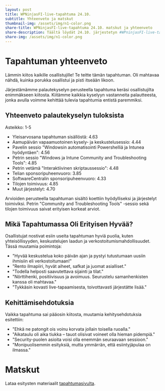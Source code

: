 ```yaml
---
layout: post
title: WPNinjasFI-live-tapahtuma 24.10.
subtitle: Yhteenveto ja matskut
thumbnail-img: /assets/img/n1-color.png
share-title: WPNinjasFI-live-tapahtuma 24.10. matskut ja yhteenveto
share-description: Täältä löydät 24.10. järjestetyn #WPninjasFI-live-tapahtuman jaettavat matkskut sekä yhteenvedon tilaisuudesta 🥷
share-img: /assets/img/n1-color.png
--- 
```

# Tapahtuman yhteenveto
Lämmin kiitos kaikille osallistujille! Te teitte tämän tapahtuman. Oli mahtavaa nähdä, kuinka porukka osallistui ja pisti itseään likoon.

Järjestämämme palautekyselyn perusteella tapahtuma keräsi osallistujilta enimmäkseen kiitosta. Kiitämme kaikkia kyselyyn vastanneita palautteesta, jonka avulla voimme kehittää tulevia tapahtumia entistä paremmiksi.

## Yhteenveto palautekyselyn tuloksista
Asteikko: 1-5

- Yleisarvosana tapahtuman sisällöstä: 4.63
- Aamupäivän vapaamuotoinen kysely- ja keskustelusessio: 4.44
- Pavelin sessio "Windowsin automatisointi Powershelliä ja Intunea hyödyntäen": 4.56
- Petrin sessio "Windows ja Intune Community and Troubleshooting Tools": 4.85
- Petrin vetämä "Interaktiivinen skriptaussessio": 4.48
- Telian sponsoripuheenvuoro: 3.85
- SoftwareCentralin sponsoripuheenvuoro: 4.33
- Tilojen toimivuus: 4.85
- Muut järjestelyt: 4.70
  
Arvioiden perusteella tapahtuman sisältö koettiin hyödylliseksi ja järjestelyt toimiviksi. Petrin "Community and Troubleshooting Tools" -sessio sekä tilojen toimivuus saivat erityisen korkeat arviot.

## Mikä Tapahtumassa Oli Erityisen Hyvää?
Osallistujat nostivat esiin useita tapahtuman hyviä puolia, kuten yhteisöllisyyden, keskustelujen laadun ja verkostoitumismahdollisuudet. Tässä muutamia poimintoja:

- "Hyvää keskustelua koko päivän ajan ja pystyi tutustumaan uusiin ihmisiin eli verkostoitumaan!"
- "Rento ilmapiiri, hyvät aiheet, safkat ja juomat asialliset."
- "Todella helposti saavutettava sijainti ja tilat."
- "Nörttihenki, positiivisuus ja avoimuus. Seurustelu samanhenkisten kanssa oli mahtavaa."
- "Tykkäsin kovasti live-tapaamisesta, toivottavasti järjestätte lisää."

## Kehittämisehdotuksia
Vaikka tapahtuma sai pääosin kiitosta, muutamia kehitysehdotuksia esitettiin:

- "Ehkä ne patongit ois voinu korvata jollain toisella ruoalla."
- "Aikataulu oli aika tiukka – tauot olisivat voineet olla hieman pidempiä."
- "Security-puolen asioita voisi olla enemmän seuraavaan sessioon."
- "Monipuolisemmin esityksiä, mutta ymmärrän, että esiintyjäpulaa on ilmassa."

# Matskut
Lataa esitysten materiaalit [tapahtumasivulta](../tapahtumat/20240927/etatapahtuma-27092024).
